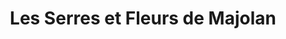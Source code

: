 ---
title: "Les Serres et Fleurs de Majolan"
url: /blanquefort/les-serres-et-fleurs-de-majolan/
shop: Blumen
---